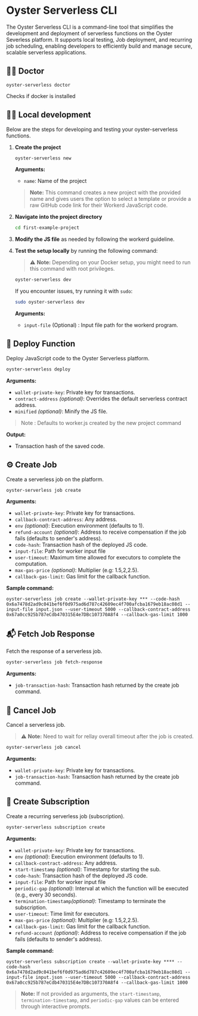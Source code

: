 # Oyster Serverless CLI

The Oyster Serverless CLI is a command-line tool that simplifies the development and deployment of serverless functions on the Oyster Severless platform. It supports local testing, Job deployment, and recurring job scheduling, enabling developers to efficiently build and manage secure, scalable serverless applications.

## 👨‍⚕️ Doctor

```
oyster-serverless doctor
```
Checks if docker is installed

## 👷‍♀️ Local development
Below are the steps for developing and testing your oyster-serverless functions.

1. **Create the project**
    ```bash
    oyster-serverless new
    ```
    **Arguments:**
    - `name`: Name of the project

    > **Note:** This command creates a new project with the provided name and gives users the option to select a template or provide a raw GitHub code link for their Workerd JavaScript code.



2. **Navigate into the project directory**
    ```bash
    cd first-example-project
    ```

3. **Modify the JS file** as needed by following the workerd guideline.


4. **Test the setup locally** by running the following command:

    > ⚠️ **Note:** Depending on your Docker setup, you might need to run this command with root privileges.

    ```bash
    oyster-serverless dev
    ```

    If you encounter issues, try running it with `sudo`:

    ```bash
    sudo oyster-serverless dev
    ```


    **Arguments:**
    - `input-file` (Optional) : Input file path for the workerd program.



## 🚀 Deploy Function

Deploy JavaScript code to the Oyster Serverless platform.

```bash
oyster-serverless deploy
```

**Arguments:**

- `wallet-private-key`: Private key for transactions.
- `contract-address` *(optional)*: Overrides the default serverless contract address.
- `minified` *(optional)*: Minify the JS file.

> Note : Defaults to worker.js created by the new project command

**Output:**

- Transaction hash of the saved code.

## ⚙️ Create Job

Create a serverless job on the platform.

```bash
oyster-serverless job create
```

**Arguments:**

- `wallet-private-key`: Private key for transactions.
- `callback-contract-address`: Any address.
- `env` *(optional)*: Execution environment (defaults to 1).
- `refund-account` *(optional)*: Address to receive compensation if the job fails (defaults to sender's address).
- `code-hash`: Transaction hash of the deployed JS code.
- `input-file`: Path for worker input file
- `user-timeout`: Maximum time allowed for executors to complete the computation.
- `max-gas-price` *(optional)*: Multiplier (e.g: 1.5,2,2.5).
- `callback-gas-limit`: Gas limit for the callback function.

**Sample command:**
```
oyster-serverless job create --wallet-private-key *** --code-hash 0x6a7478d2ad9c041bef6f0d975ad6d787c42609ec4f700afcba1679eb18ac08d1 --input-file input.json --user-timeout 5000 --callback-contract-address 0x67a0cc925b787eCdb470315E4e7DBc107370A8f4 --callback-gas-limit 1000
```

## 📬 Fetch Job Response

Fetch the response of a serverless job.


```bash
oyster-serverless job fetch-response
```

**Arguments:**

- `job-transaction-hash`: Transaction hash returned by the create job command.

## 🚫 Cancel Job

Cancel a serverless job.

> ⚠️ **Note:** Need to wait for rellay overall timeout after the job is created.
```bash
oyster-serverless job cancel
```

**Arguments:**
- `wallet-private-key`: Private key for transactions.
- `job-transaction-hash`: Transaction hash returned by the create job command.


## 🔁 Create Subscription

Create a recurring serverless job (subscription).

```bash
oyster-serverless subscription create
```

**Arguments:**
- `wallet-private-key`: Private key for transactions.
- `env` *(optional)*: Execution environment (defaults to 1).
- `callback-contract-address`: Any address.
- `start-timestamp` *(optional)*: Timestamp for starting the sub.
- `code-hash`: Transaction hash of the deployed JS code.
- `input-file`: Path for worker input file
- `periodic-gap` *(optional)*: Interval at which the function will be executed (e.g., every 30 seconds).
- `termination-timestamp`*(optional)*: Timestamp to terminate the subscription.
- `user-timeout`: Time limit for executors.
- `max-gas-price` *(optional)*: Multiplier (e.g: 1.5,2,2.5).
- `callback-gas-limit`: Gas limit for the callback function.
- `refund-account` *(optional)*: Address to receive compensation if the job fails (defaults to sender's address).

**Sample command:**
```
oyster-serverless subscription create --wallet-private-key **** --code-hash 0x6a7478d2ad9c041bef6f0d975ad6d787c42609ec4f700afcba1679eb18ac08d1 --input-file input.json --user-timeout 5000 --callback-contract-address 0x67a0cc925b787eCdb470315E4e7DBc107370A8f4 --callback-gas-limit 1000
```

> **Note:** If not provided as arguments, the `start-timestamp`, `termination-timestamp`, and `periodic-gap` values can be entered through interactive prompts.